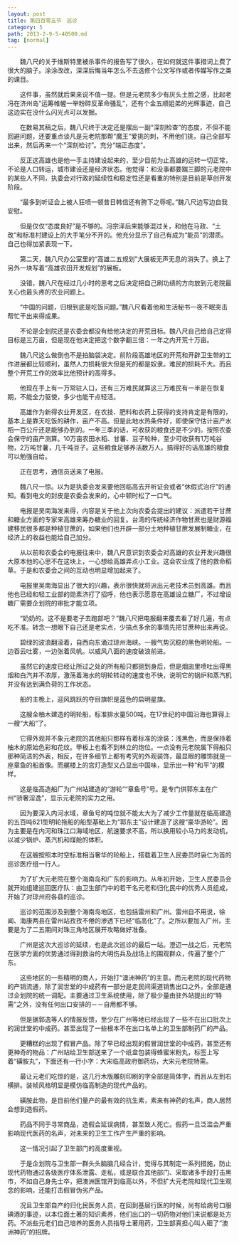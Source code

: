 ```yaml
---
layout: post
title: 第四百零五节　巡诊
category: 5
path: 2013-2-9-5-40500.md
tag: [normal]
---
```


　　魏八尺的关于维斯特里被杀事件的报告写了很久，在如何就这件事措词上费了很大的脑子。涂涂改改，深深后悔当年怎么不去选修个公文写作或者传媒写作之类的课目。

　　这件事，虽然就后果来说不值一提。但是元老院多少有灰头土脸之感，比起老冯在济州岛“运筹帷幄一举粉碎反革命骚乱”，还有个金五顺姐弟的光辉事迹，自己这边实在没什么闪光点可以发掘。

　　在数易其稿之后，魏八尺终于决定还是摆出一副“深刻检查”的态度，不但不能回避问题，还要重点谈凡是元老院那帮“魔王”爱挑的刺，不用他们挑，自己全部写出来，然后再来一个“深刻检讨”。充分“端正态度”。

　　反正这高雄也是他一手主持建设起来的，至少目前为止高雄的运转一切正常，不论是人口转运，城市建设还是经济状态。他觉得：和没事都要踹三脚的元老院中的某些人不同，执委会对行政的延续性和稳定性还是看重的特别是目前是草创开发阶段。

　　“最多到听证会上被人狂喷一顿昔日韩信还有胯下之辱呢。”魏八尺边写边自我安慰。

　　但是仅仅“态度良好”是不够的。冯宗泽后来能够混过关，和他在马政、“土改”和标准村建设上的大手笔分不开的。他充分显示了自己有成为“能员”的潜质。自己也得加紧表现一下。

　　第二天，魏八尺办公室里的“高雄二五规划”大展板无声无息的消失了。换上了另外一块写着“高雄农田开发规划”的展板。

　　没错，魏八尺在经过几小时的思考之后决定把自己刷功绩的方向放到元老院最关心也最头疼的农业问题上。

　　“中国的问题，归根到底是吃饭问题。”魏八尺看着他和生活秘书一夜不眠突击帮忙干出来得成果。

　　不论是企划院还是农委会都没有给他决定的开荒目标。魏八尺自己给自己定得目标是三万亩，但是现在他决定把这个数字翻三倍：一年之内开荒十万亩。

　　魏八尺这么做倒也不是拍脑袋决定。前阶段高雄地区的开荒和开辟卫生带的工作进展都比较顺利，虽然人力损耗很大但是死的都是奴隶。难民的损耗不大。而且整个开荒工作的效率比他预计的高得多。

　　他现在手上有一万常驻人口，还有三万难民就算这三万难民有一半是在恢复期，不能全力驱使，多少也能干点轻活。

　　高雄作为新得农业开发区，在农技、肥料和农药上获得的支持肯定是有限的，基本上是靠天吃饭的耕作，亩产不高。但是此地水热条件好，即使保守估计亩产水稻一百公斤还是能够办到的。一年三季的话，可收获的粮食还是不少的。按照农委会保守的亩产测算。10万亩农田水稻、甘薯、豆子轮种，至少可收获有1万吨谷物，2万吨甘薯，几千吨豆子。这些粮食足够养活数万人。搞得好的话高雄的粮食可以勉强自给。

　　正在思考，通信员送来了电报。

　　魏八尺一惊。以为是执委会发来要他回临高去开听证会或者“休假式治疗”的通知。看到电文的封皮是农委会发来的，心中顿时松了一口气。

　　电报是吴南海发来得，内容是关于他上次向农委会提出的建议：派遣若干甘蔗和糖业方面的专家来高雄来筹办糖业的回复。台湾的传统经济作物甘蔗也是财源福建移民很多都是种植甘蔗的，如果他们也开辟一部分土地种植甘蔗发展制糖业，在经济上的收益也能给自己加分。

　　从以前和农委会的电报往来中，魏八尺意识到农委会对高雄的农业开发兴趣很大原本他的心思不在这块上，一心想给高雄弄点小工业。这会农业成了他的救命稻草。于是和农委会之间的互动也明显增加起来了。

　　电报里吴南海显出了很大的兴趣，表示很快就将派出元老技术员到高雄。而且他也已经和轻工业部的勋素济打了招呼，他也表示愿意在高雄设立糖厂，不过增设糖厂需要企划院的审批才能立项。

　　“奶奶的。这不是要老子去跑部吧？”魏八尺把电报翻来覆去看了好几遍，有点吃不准。转念一想眼下自己还是老实点，少搞点多余的事情先把甘蔗种出来再说。

　　碧绿的波浪翻滚着，自西向东涌过琼州海峡。一艘气势沉稳的黑色明轮船。一边吞云吐雾，一边张着风帆。以威风八面的速度破浪前进。

　　虽然它的速度已经让所过之处的所有船只都抛到身后，但是烟囱里喷吐出得黑烟和白汽并不浓厚，激荡着海水的明轮转动的速度也不快，说明它的锅炉和蒸汽机并没有达到满负荷的工作状态。

　　船的主桅上，迎风跳跃的夺目旗帜是蓝色的启明星旗。

　　这艘全柚木建造的明轮船，标准排水量500吨，在17世纪的中国沿海也算得上一艘“大船”了。

　　它得外观并不象元老院的其他船只那样有着标准的涂装：浅黑色，而是保持着柚木的原始色彩和花纹。甲板上也看不到林立的炮位。一点没有元老院属下得船只那种简洁的外表，相反，在许多细节上都有考究的外观装饰，最显眼的雕饰就是一座章鱼的船首像。而艉楼上的宫灯造型又凸显出中国味，显示出一种“和平”的模样。

　　这是临高造船厂为广州站建造的“游轮”“章鱼号”号。是专门供郭东主在广州“骄奢淫逸”，显示元老院的实力之用。

　　因为要深入内河水域，章鱼号的吨位就不能太大为了减少工作量就在临高建造的五百吨621型明轮拖船的船型基础上为“郭东主”设计建造了这艘“豪华游轮”。因为主要是在内河和珠江口海域地区，航速要求不高，所以换用较小马力的发动机，以减少锅炉、蒸汽机和煤舱的体积。

　　在这艘按照本时空标准相当奢华的轮船上，搭载着卫生人民委员时袅仁为首的巡诊医疗组一行人。

　　为了扩大元老院在整个海南岛和广东的影响力。从年初开始，卫生人民委员会就开始组建巡回医疗队：由卫生部门中的若干名元老和归化民中的优秀人员组成，开始了对琼州府各县的巡诊。

　　巡诊的范围涉及到整个海南岛地区，也包括雷州和广州。雷州自不用说，徐闻、海康两县在雷州站孜孜不倦的渗透下已经“临高化”了。之所以要加入广州，主要是为了二五期间对珠三角地区展开攻略做好准备。

　　广州是这次大巡诊的延续，也是此次巡诊的最后一站。澄迈一战之后，元老院在医学方面的优势通过得到救治的大明伤兵及战场上的围观群众，传遍了整个广东。

　　这些地区的一些精明的商人，开始打“澳洲神药”的主意。而元老院的现代药物的产销流通，除了润世堂的中成药有一部分是走民间渠道销售出口之外，全部是通过企划院的统一调配。主要通过卫生系统使用，除了极少量由驻外站提出的“特需”之外，没有任何出口安排的－－自用都不够。

　　但是据郭逸等人的情报反馈，至少在广州等地已经出现了一些不在出口批次上的润世堂的中成药。甚至出现了一些根本不在出口名单上的卫生部制药厂的产品。

　　更糟糕的出现了假冒产品。除了早已经出现的假冒润世堂的中成药，甚至还有更神奇的物品：广州站给卫生部送来了一个纸盒包装得蜂蜜米粉丸，标签上写着“磺胺丸”，下面还有一行小字：大宋临高政府御药坊，大宋元老院特需。

　　最让元老们吃惊的是，这几行木版雕刻印刷的字全部是简体字，而且从左到右横排。装帧风格明显是模仿临高制造的现代产品的。

　　磺胺此物，是目前他们量产的最有效的抗生素，素来有神药的名声，商人居然会想到造假药。

　　药品不同于寻常商品，造假会延误病情，甚至致人死亡。假药一旦泛滥会严重影响现代医药的名声，对未来的卫生工作产生严重的影响。

　　这一情况引起了卫生部门的高度重视。

　　于是企划院与卫生部一群头头脑脑几经合计，觉得与其制定一系列措施，防止现代药物通过各级医疗体系泄露、走私，或是联合其他部门、采取诸多手段打击黑市，不如自己身先士卒，把澳洲医馆开到临高以外，不但扩大元老院和现代卫生观念的影响，还能打击假冒伪劣产品。

　　况且卫生部自产的归化民医务人员，在回到基层行医的时候，尚有给病号口服碘酒的事迹，以本位面土著的知识素养，他们出口的一切药物对他们来说都是处方药。不派些元老们自己培养的医务人员指导土著用药，卫生部真担心叫人砸了“澳洲神药”的招牌。